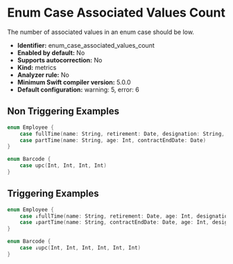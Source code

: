 # Enum Case Associated Values Count

The number of associated values in an enum case should be low.

* **Identifier:** enum_case_associated_values_count
* **Enabled by default:** No
* **Supports autocorrection:** No
* **Kind:** metrics
* **Analyzer rule:** No
* **Minimum Swift compiler version:** 5.0.0
* **Default configuration:** warning: 5, error: 6

## Non Triggering Examples

```swift
enum Employee {
    case fullTime(name: String, retirement: Date, designation: String, contactNumber: Int)
    case partTime(name: String, age: Int, contractEndDate: Date)
}
```

```swift
enum Barcode {
    case upc(Int, Int, Int, Int)
}
```

## Triggering Examples

```swift
enum Employee {
    case ↓fullTime(name: String, retirement: Date, age: Int, designation: String, contactNumber: Int)
    case ↓partTime(name: String, contractEndDate: Date, age: Int, designation: String, contactNumber: Int)
}
```

```swift
enum Barcode {
    case ↓upc(Int, Int, Int, Int, Int, Int)
}
```